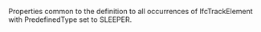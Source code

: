 Properties common to the definition to all occurrences of IfcTrackElement with PredefinedType set to SLEEPER.

<!-- end of short definition -->


